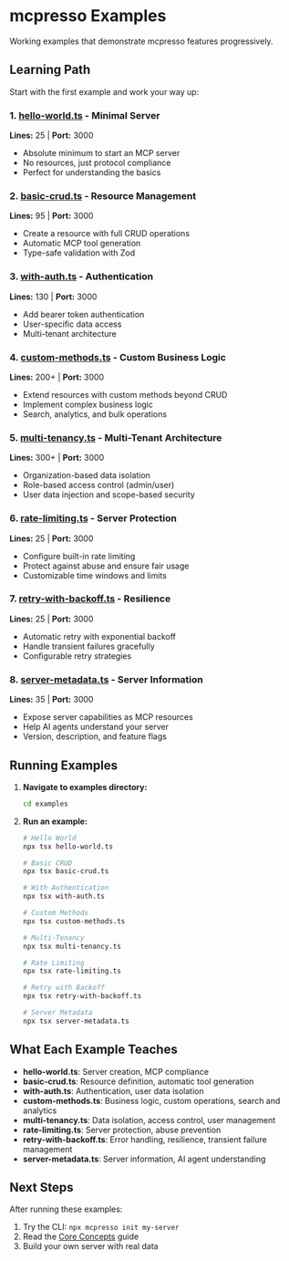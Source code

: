 # mcpresso Examples

Working examples that demonstrate mcpresso features progressively.

## Learning Path

Start with the first example and work your way up:

### 1. [hello-world.ts](./hello-world.ts) - Minimal Server
**Lines:** 25 | **Port:** 3000
- Absolute minimum to start an MCP server
- No resources, just protocol compliance
- Perfect for understanding the basics

### 2. [basic-crud.ts](./basic-crud.ts) - Resource Management  
**Lines:** 95 | **Port:** 3000
- Create a resource with full CRUD operations
- Automatic MCP tool generation
- Type-safe validation with Zod

### 3. [with-auth.ts](./with-auth.ts) - Authentication
**Lines:** 130 | **Port:** 3000
- Add bearer token authentication
- User-specific data access
- Multi-tenant architecture

### 4. [custom-methods.ts](./custom-methods.ts) - Custom Business Logic
**Lines:** 200+ | **Port:** 3000
- Extend resources with custom methods beyond CRUD
- Implement complex business logic
- Search, analytics, and bulk operations

### 5. [multi-tenancy.ts](./multi-tenancy.ts) - Multi-Tenant Architecture
**Lines:** 300+ | **Port:** 3000
- Organization-based data isolation
- Role-based access control (admin/user)
- User data injection and scope-based security

### 6. [rate-limiting.ts](./rate-limiting.ts) - Server Protection
**Lines:** 25 | **Port:** 3000
- Configure built-in rate limiting
- Protect against abuse and ensure fair usage
- Customizable time windows and limits

### 7. [retry-with-backoff.ts](./retry-with-backoff.ts) - Resilience
**Lines:** 25 | **Port:** 3000
- Automatic retry with exponential backoff
- Handle transient failures gracefully
- Configurable retry strategies

### 8. [server-metadata.ts](./server-metadata.ts) - Server Information
**Lines:** 35 | **Port:** 3000
- Expose server capabilities as MCP resources
- Help AI agents understand your server
- Version, description, and feature flags

## Running Examples

1. **Navigate to examples directory:**
   ```bash
   cd examples
   ```

2. **Run an example:**
   ```bash
   # Hello World
   npx tsx hello-world.ts
   
   # Basic CRUD
   npx tsx basic-crud.ts
   
   # With Authentication
   npx tsx with-auth.ts
   
   # Custom Methods
   npx tsx custom-methods.ts
   
   # Multi-Tenancy
   npx tsx multi-tenancy.ts
   
   # Rate Limiting
   npx tsx rate-limiting.ts
   
   # Retry with Backoff
   npx tsx retry-with-backoff.ts
   
   # Server Metadata
   npx tsx server-metadata.ts
   ```

## What Each Example Teaches

- **hello-world.ts**: Server creation, MCP compliance
- **basic-crud.ts**: Resource definition, automatic tool generation
- **with-auth.ts**: Authentication, user data isolation
- **custom-methods.ts**: Business logic, custom operations, search and analytics
- **multi-tenancy.ts**: Data isolation, access control, user management
- **rate-limiting.ts**: Server protection, abuse prevention
- **retry-with-backoff.ts**: Error handling, resilience, transient failure management
- **server-metadata.ts**: Server information, AI agent understanding

## Next Steps

After running these examples:
1. Try the CLI: `npx mcpresso init my-server`
2. Read the [Core Concepts](../docs/core-concepts.md) guide
3. Build your own server with real data 
